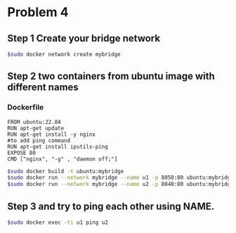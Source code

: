 # Problem 4

## Step 1 Create your bridge network
```bash
$sudo docker network create mybridge
```

## Step 2 two containers from ubuntu image with different names 
### Dockerfile

```Docker
FROM ubuntu:22.04
RUN apt-get update
RUN apt-get install -y nginx
#to add ping command
RUN apt-get install iputils-ping
EXPOSE 80
CMD ["nginx", "-g" , "daemon off;"]
```

```bash
$sudo docker build -t ubuntu:mybridge
$sudo docker run --network mybridge --name u1 -p 8050:80 ubuntu:mybridge # The mapping is not necessary 
$sudo docker run --network mybridge --name u2 -p 8040:80 ubuntu:mybridge # The mapping is not necessary 

```
## Step 3 and try to ping each other using NAME.
```bash
$sudo docker exec -ti u1 ping u2
```
